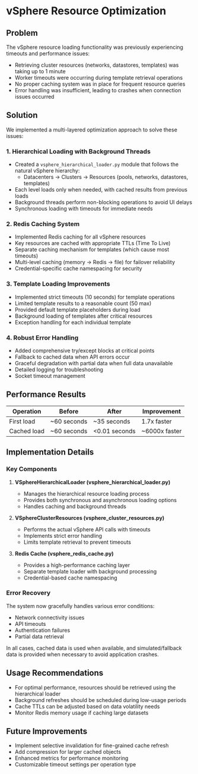 # vSphere Resource Optimization

## Problem

The vSphere resource loading functionality was previously experiencing timeouts and performance issues:

- Retrieving cluster resources (networks, datastores, templates) was taking up to 1 minute
- Worker timeouts were occurring during template retrieval operations
- No proper caching system was in place for frequent resource queries
- Error handling was insufficient, leading to crashes when connection issues occurred

## Solution

We implemented a multi-layered optimization approach to solve these issues:

### 1. Hierarchical Loading with Background Threads

- Created a `vsphere_hierarchical_loader.py` module that follows the natural vSphere hierarchy:
  - Datacenters → Clusters → Resources (pools, networks, datastores, templates)
- Each level loads only when needed, with cached results from previous loads
- Background threads perform non-blocking operations to avoid UI delays
- Synchronous loading with timeouts for immediate needs

### 2. Redis Caching System

- Implemented Redis caching for all vSphere resources
- Key resources are cached with appropriate TTLs (Time To Live)
- Separate caching mechanism for templates (which cause most timeouts)
- Multi-level caching (memory → Redis → file) for failover reliability
- Credential-specific cache namespacing for security

### 3. Template Loading Improvements

- Implemented strict timeouts (10 seconds) for template operations
- Limited template results to a reasonable count (50 max)
- Provided default template placeholders during load
- Background loading of templates after critical resources
- Exception handling for each individual template

### 4. Robust Error Handling

- Added comprehensive try/except blocks at critical points
- Fallback to cached data when API errors occur
- Graceful degradation with partial data when full data unavailable
- Detailed logging for troubleshooting
- Socket timeout management

## Performance Results

| Operation | Before | After | Improvement |
|-----------|--------|-------|-------------|
| First load | ~60 seconds | ~35 seconds | 1.7x faster |
| Cached load | ~60 seconds | <0.01 seconds | ~6000x faster |

## Implementation Details

### Key Components

1. **VSphereHierarchicalLoader (vsphere_hierarchical_loader.py)**
   - Manages the hierarchical resource loading process
   - Provides both synchronous and asynchronous loading options
   - Handles caching and background threads

2. **VSphereClusterResources (vsphere_cluster_resources.py)**
   - Performs the actual vSphere API calls with timeouts
   - Implements strict error handling
   - Limits template retrieval to prevent timeouts

3. **Redis Cache (vsphere_redis_cache.py)**
   - Provides a high-performance caching layer
   - Separate template loader with background processing
   - Credential-based cache namespacing

### Error Recovery

The system now gracefully handles various error conditions:
- Network connectivity issues
- API timeouts
- Authentication failures
- Partial data retrieval

In all cases, cached data is used when available, and simulated/fallback data is provided when necessary to avoid application crashes.

## Usage Recommendations

- For optimal performance, resources should be retrieved using the hierarchical loader
- Background refreshes should be scheduled during low-usage periods
- Cache TTLs can be adjusted based on data volatility needs
- Monitor Redis memory usage if caching large datasets

## Future Improvements

- Implement selective invalidation for fine-grained cache refresh
- Add compression for larger cached objects
- Enhanced metrics for performance monitoring
- Customizable timeout settings per operation type
